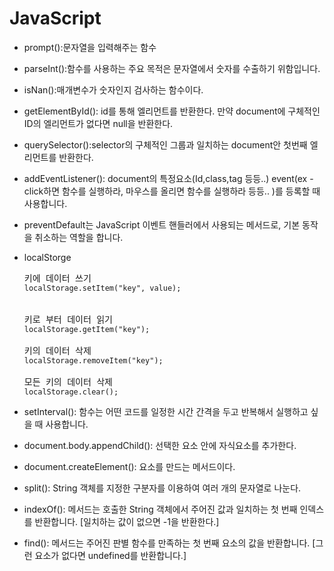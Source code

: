 # JavaScript

* prompt():문자열을 입력해주는 함수

* parseInt():함수를 사용하는 주요 목적은 문자열에서 숫자를 수출하기 위함입니다.

* isNan():매개변수가 숫자인지 검사하는 함수이다.

* getElementById(): id를 통해 엘리먼트를 반환한다. 만약 document에 구체적인 ID의 엘리먼트가 없다면 null을 반환한다.

* querySelector():selector의 구체적인 그룹과 일치하는 document안 첫번째 엘리먼트를 반환한다.

* addEventListener(): document의 특정요소(Id,class,tag 등등..) event(ex - click하면 함수를 실행하라, 마우스를 올리면 함수를 실행하라 등등.. )를 등록할 때 사용합니다.

* preventDefault는 JavaScript 이벤트 핸들러에서 사용되는 메서드로, 기본 동작을 취소하는 역할을 합니다.

* localStorge
  <pre>키에 데이터 쓰기
  <code>localStorage.setItem("key", value);</code>
  

  키로 부터 데이터 읽기
  <code>localStorage.getItem("key");</code>

  키의 데이터 삭제
  <code>localStorage.removeItem("key");</code>

  모든 키의 데이터 삭제
  <code>localStorage.clear();</code></pre>

* setInterval(): 함수는 어떤 코드를 일정한 시간 간격을 두고 반복해서 실행하고 싶을 때 사용합니다.

* document.body.appendChild(): 선택한 요소 안에 자식요소를 추가한다.

* document.createElement(): 요소를 만드는 메서드이다.

* split(): String 객체를 지정한 구분자를 이용하여 여러 개의 문자열로 나눈다.

* indexOf(): 메서드는 호출한 String 객체에서 주어진 값과 일치하는 첫 번째 인덱스를 반환합니다. [일치하는 값이 없으면 -1을 반환한다.]

* find(): 메서드는 주어진 판별 함수를 만족하는 첫 번째 요소의 값을 반환합니다.
[그런 요소가 없다면 undefined를 반환합니다.]

